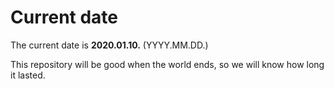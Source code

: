# Current date

The current date is **2020.01.10.** (YYYY.MM.DD.)

This repository will be good when the world ends, so we will know how long it lasted.